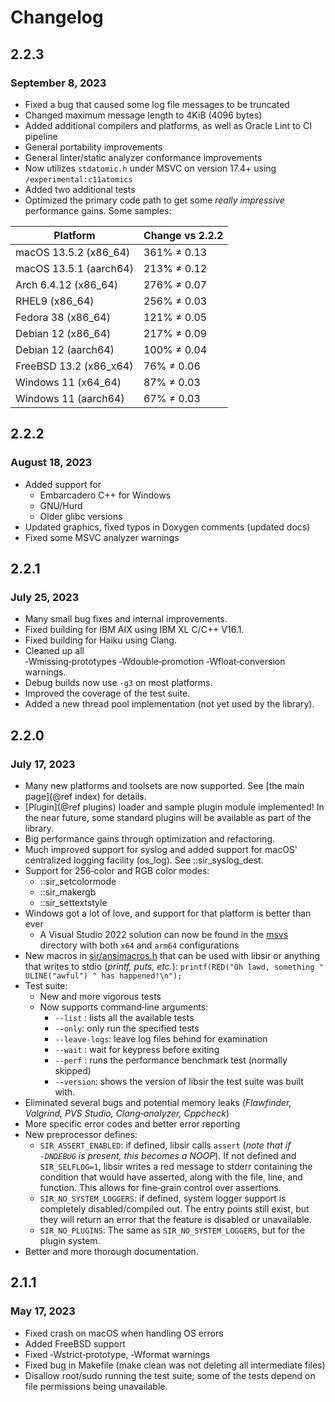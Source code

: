 # Changelog

## 2.2.3

### September 8, 2023

- Fixed a bug that caused some log file messages to be truncated
- Changed maximum message length to 4KiB (4096 bytes)
- Added additional compilers and platforms, as well as Oracle Lint to CI pipeline
- General portability improvements
- General linter/static analyzer conformance improvements
- Now utilizes `stdatomic.h` under MSVC on version 17.4+ using `/experimental:c11atomics`
- Added two additional tests
- Optimized the primary code path to get some *really impressive* performance gains. Some samples:

| Platform               | Change vs 2.2.2 |
| ---------------------- | --------------- |
| macOS 13.5.2 (x86_64)  | 361% ≠ 0.13     |
| macOS 13.5.1 (aarch64) | 213% ≠ 0.12     |
| Arch 6.4.12 (x86_64)   | 276% ≠ 0.07     |
| RHEL9 (x86_64)         | 256% ≠ 0.03     |
| Fedora 38 (x86_64)     | 121% ≠ 0.05     |
| Debian 12 (x86_64)     | 217% ≠ 0.09     |
| Debian 12 (aarch64)    | 100% ≠ 0.04     |
| FreeBSD 13.2 (x86_x64) | 76% ≠ 0.06      |
| Windows 11 (x64_64)    | 87% ≠ 0.03      |
| Windows 11 (aarch64)   | 67% ≠ 0.03      |

## 2.2.2

### August 18, 2023

- Added support for
  - Embarcadero C++ for Windows
  - GNU/Hurd
  - Older glibc versions
- Updated graphics, fixed typos in Doxygen comments (updated docs)
- Fixed some MSVC analyzer warnings

## 2.2.1

### July 25, 2023

- Many small bug fixes and internal improvements.
- Fixed building for IBM AIX using IBM XL C/C++ V16.1.
- Fixed building for Haiku using Clang.
- Cleaned up all ‑Wmissing‑prototypes&nbsp;‑Wdouble‑promotion&nbsp;‑Wfloat‑conversion warnings.
- Debug builds now use `‑g3` on most platforms.
- Improved the coverage of the test suite.
- Added a new thread pool implementation (not yet used by the library).

## 2.2.0

### July 17, 2023

- Many new platforms and toolsets are now supported. See [the main page](@ref index) for details.
- [Plugin](@ref plugins) loader and sample plugin module implemented! In the near future, some standard plugins will be available as part of the library.
- Big performance gains through optimization and refactoring.
- Much improved support for syslog and added support for macOS' centralized logging facility (os_log). See ::sir_syslog_dest.
- Support for 256‑color and RGB color modes:
  - ::sir_setcolormode
  - ::sir_makergb
  - ::sir_settextstyle
- Windows got a lot of love, and support for that platform is better than ever
  - A Visual Studio 2022 solution can now be found in the [msvs](https://github.com/aremmell/libsir/tree/master/msvs) directory with both `x64` and `arm64` configurations
- New macros in [sir/ansimacros.h](https://github.com/aremmell/libsir/blob/master/include/sir/ansimacros.h) that can be used with libsir or anything
  that writes to stdio (*printf, puts, etc.*): `printf(RED("Oh lawd, something " ULINE("awful") " has happened!\n");`
- Test suite:
  - New and more vigorous tests
  - Now supports command‑line arguments:
    - `‑‑list` : lists all the available tests
    - `‑‑only`: only run the specified tests
    - `‑‑leave‑logs`: leave log files behind for examination
    - `‑‑wait` : wait for keypress before exiting
    - `‑‑perf` : runs the performance benchmark test (normally skipped)
    - `‑‑version`: shows the version of libsir the test suite was built with.
- Eliminated several bugs and potential memory leaks (*Flawfinder, Valgrind, PVS Studio, Clang‑analyzer, Cppcheck*)
- More specific error codes and better error reporting
- New preprocessor defines:
  - `SIR_ASSERT_ENABLED`: if defined, libsir calls `assert` (*note that if `‑DNDEBUG` is present, this becomes a NOOP*). If not defined and `SIR_SELFLOG=1`, libsir writes a red message to stderr containing the condition that would have asserted, along with the file, line, and function. This allows for fine‑grain control over assertions.
  - `SIR_NO_SYSTEM_LOGGERS`: if defined, system logger support is completely disabled/compiled out. The entry points still exist, but they will return an error that the feature is disabled or unavailable.
  - `SIR_NO_PLUGINS`: The same as `SIR_NO_SYSTEM_LOGGERS`, but for the plugin system.
- Better and more thorough documentation.

## 2.1.1

### May 17, 2023

- Fixed crash on macOS when handling OS errors
- Added FreeBSD support
- Fixed ‑Wstrict‑prototype, ‑Wformat warnings
- Fixed bug in Makefile (make clean was not deleting all intermediate files)
- Disallow root/sudo running the test suite; some of the tests depend on file permissions being unavailable.
